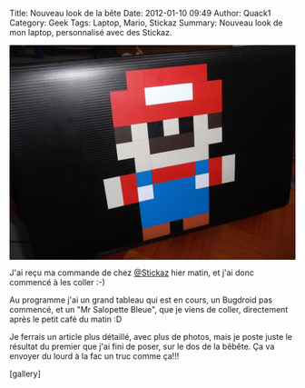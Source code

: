 Title: Nouveau look de la bête
Date: 2012-01-10 09:49
Author: Quack1
Category: Geek
Tags: Laptop, Mario, Stickaz
Summary: Nouveau look de mon laptop, personnalisé avec des Stickaz.

<div align=center><a href="upload/stickaz1.jpg"><img src="upload/stickaz1.jpg" width="600" align=center /></a></div>

J'ai reçu ma commande de chez [@Stickaz][] hier matin, et j'ai donc
commencé à les coller :-)

Au programme j'ai un grand tableau qui est en cours, un Bugdroid pas commencé, et un "Mr Salopette Bleue", que je viens de coller, directement après le petit café du matin :D

Je ferrais un article plus détaillé, avec plus de photos, mais je poste juste le résultat du premier que j'ai fini de poser, sur le dos de la bêbête. Ça va envoyer du lourd à la fac un truc comme ça!!!

[gallery]

  [@Stickaz]: https://twitter.com/#!/stickaz "@Stickaz"
